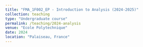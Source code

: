 ```yaml
---
title: "FMA_1F002_EP - Introduction to Analysis (2024-2025)"
collection: teaching
type: "Undergraduate course"
permalink: /teaching/2024-analysis
venue: "Ecole Polytechnique"
date: 2024
location: "Palaiseau, France"
---
```

